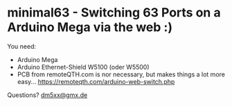 # minimal63 - Switching 63 Ports on a Arduino Mega via the web :)

You need:
- Arduino Mega
- Arduino Ethernet-Shield W5100 (oder W5500)
- PCB from remoteQTH.com is nor necessary, but makes things a lot more easy... https://remoteqth.com/arduino-web-switch.php

Questions? dm5xx@gmx.de
